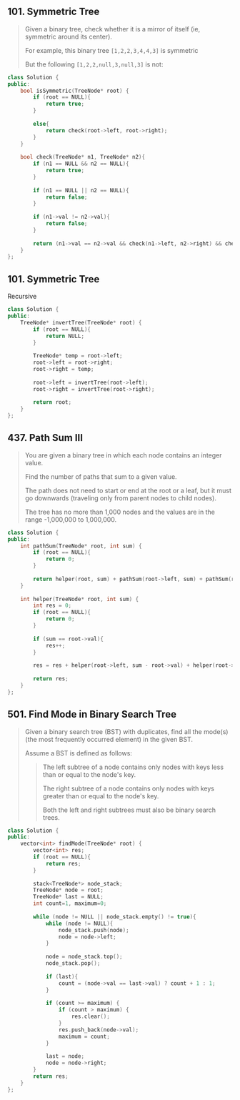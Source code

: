 ## 101. Symmetric Tree

> Given a binary tree, check whether it is a mirror of itself (ie, symmetric around its center).
> 
> For example, this binary tree ```[1,2,2,3,4,4,3]``` is symmetric
> 
> But the following ```[1,2,2,null,3,null,3]``` is not:

```cpp
class Solution {
public:
    bool isSymmetric(TreeNode* root) {
        if (root == NULL){
            return true;
        }
        
        else{
            return check(root->left, root->right);
        }
    }
    
    bool check(TreeNode* n1, TreeNode* n2){
        if (n1 == NULL && n2 == NULL){
            return true;
        }
        
        if (n1 == NULL || n2 == NULL){
            return false;
        }
        
        if (n1->val != n2->val){
            return false;
        }
        
        return (n1->val == n2->val && check(n1->left, n2->right) && check(n1->right, n2->left));
    }
};
```

## 101. Symmetric Tree

Recursive

```cpp
class Solution {
public:
    TreeNode* invertTree(TreeNode* root) {
        if (root == NULL){
            return NULL;
        }
        
        TreeNode* temp = root->left;
        root->left = root->right;
        root->right = temp;
        
        root->left = invertTree(root->left);
        root->right = invertTree(root->right);
        
        return root;
    }
};
```

## 437. Path Sum III


> You are given a binary tree in which each node contains an integer value.
> 
> Find the number of paths that sum to a given value.
> 
> The path does not need to start or end at the root or a leaf, but it must go downwards (traveling only from parent nodes to child nodes).
> 
> The tree has no more than 1,000 nodes and the values are in the range -1,000,000 to 1,000,000.

```cpp
class Solution {
public:
    int pathSum(TreeNode* root, int sum) {
        if (root == NULL){
            return 0;
        }
        
        return helper(root, sum) + pathSum(root->left, sum) + pathSum(root->right, sum);
    }
    
    int helper(TreeNode* root, int sum) {
        int res = 0;
        if (root == NULL){
            return 0;
        }
        
        if (sum == root->val){
            res++;
        }
        
        res = res + helper(root->left, sum - root->val) + helper(root->right, sum - root->val);
        
        return res;
    }
};
```

## 501. Find Mode in Binary Search Tree

> Given a binary search tree (BST) with duplicates, find all the mode(s) (the most frequently occurred element) in the given BST.
> 
> Assume a BST is defined as follows:
> 
> > The left subtree of a node contains only nodes with keys less than or equal to the node's key.
> >
> > The right subtree of a node contains only nodes with keys greater than or equal to the node's key.
> >
> > Both the left and right subtrees must also be binary search trees.

```cpp
class Solution {
public:
    vector<int> findMode(TreeNode* root) {
        vector<int> res;
        if (root == NULL){
            return res;
        }
        
        stack<TreeNode*> node_stack;
        TreeNode* node = root;
        TreeNode* last = NULL;
        int count=1, maximum=0;
        
        while (node != NULL || node_stack.empty() != true){
            while (node != NULL){
                node_stack.push(node);
                node = node->left;
            }
            
            node = node_stack.top();
            node_stack.pop();
            
            if (last){
                count = (node->val == last->val) ? count + 1 : 1;
            }
            
            if (count >= maximum) {
                if (count > maximum) {
                    res.clear();
                }
                res.push_back(node->val);
                maximum = count;
            }
            
            last = node;
            node = node->right;
        }
        return res;
    }
};
```
